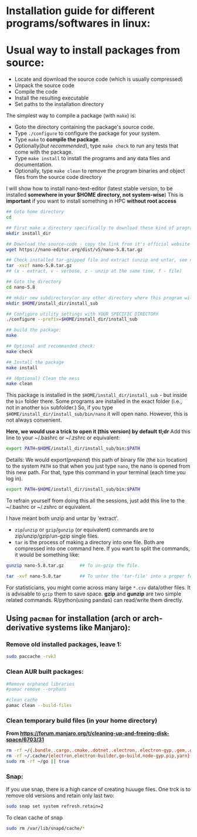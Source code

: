 # Installation guide for different programs/softwares in linux:


# Usual way to install packages from source:
 - Locate and download the source code (which is usually compressed)
 - Unpack the source code
 - Compile the code
 - Install the resulting executable
 - Set paths to the installation directory


The simplest way to compile a package (with `make`) is:
 - Goto the directory containing the package's source code.
 - Type `./configure` to configure the package for your system.
 - Type `make` to **compile the package**.
 - Optionally(*but recommended*), type `make check` to run any tests that come with the package.
 - Type `make install` to install the programs and any data files and documentation.
 - Optionally, type `make clean` to remove the program binaries and object files from the source code directory



I will show how to install nano-text-editor (latest stable version, to be installed **somewhere in your $HOME directory, not system-wise**)
This is **important** if you want to install something in HPC **without root access**

```bash
## Goto home directory
cd

## First make a directory specifically to download these kind of programs:
mkdir install_dir

## Download the source-code - copy the link from it's official website (https://nano-editor.org/download.php)
wget https://nano-editor.org/dist/v5/nano-5.8.tar.gz 

## Check installed tar-gzipped file and extract (unzip and untar, see notes for details) it:
tar -xvzf nano-5.8.tar.gz
## (x - extract, v - verbose, z - unzip at the same time, f - file)

## Goto the directory
cd nano-5.8

## mkdir new subdirectory(or any other directory where this program will be installed)
mkdir $HOME/install_dir/install_sub

## Configure utility settings with YOUR SPECIFIC DIRECTORY
./configure --prefix=$HOME/install_dir/install_sub

## build the package:
make

## Optional and recommanded check: 
make check 

## Install the package
make install

## (Optional) Clean the mess
make clean
```

This package is installed in the `$HOME/install_dir/install_sub` - but inside the `bin` folder there.
Some programs are installed in the exact folder (i.e., not in another `bin` subfolder.)
So, if you type `$HOME/install_dir/install_sub/bin/nano` it will open nano.
However, this is not always convenient. 

**Here, we would use a trick to open it (this version) by default**
**tl;dr**
Add this line to your ~/.bashrc or ~/.zshrc or equivalent:
```bash
export PATH=$HOME/install_dir/install_sub/bin:$PATH
```

Details:
We would export(*prepend*) this path of binary file (the `bin` location) to the system `PATH` so that when you just type `nano`, the nano is opened from this new path. For that, type this command in your terminal (each time you log in). 
```bash
export PATH=$HOME/install_dir/install_sub/bin:$PATH
```
To refrain yourself from doing this all the sessions, just add this line to the ~/.bashrc or ~/.zshrc or equivalent.








I have meant both unzip and untar by 'extract'. 
 - `zip`/`unzip` or `gzip`/`gunzip` (or equivalent) commands are to zip/unzip/gzip/un-gzip single files.
 - `tar` is the process of making a directory into one file.
Both are compressed into one command here. 
If you want to split the commands, it would be something like: 
```bash
gunzip nano-5.8.tar.gz 		## To un-gzip the file.

tar -xvf nano-5.8.tar 		## To unter the 'tar-file' into a proper folder/directory
```

For statisticians, you might come across many large `*.csv` data/other files. It is advisable to `gzip` them to save space.
**gzip** and **gunzip** are two simple related commands. R/python(using pandas) can read/write them directly.








## Using `pacman` for installation (arch or arch-derivative systems like Manjaro):


### Remove old installed packages, leave 1:
```bash
sudo paccache -rvk3
```


### Clean AUR built packages:

```bash
#Remove orphaned libraries
#pamac remove --orphans

#clean cache
pamac clean --build-files
```





### Clean temporary build files (in your home directory)
**From https://forum.manjaro.org/t/cleaning-up-and-freeing-disk-space/6703/31**
```bash
rm -rf ~/{.bundle,.cargo,.cmake,.dotnet,.electron,.electron-gyp,.gem,.gradle,.lazarus,.node-gyp,.npm,.nuget,.nvm,.racket,.rustup,.stack,.yarn} || true
rm -rf ~/.cache/{electron,electron-builder,go-build,node-gyp,pip,yarn} || true
sudo rm -rf ~/go || true
```





### Snap:
If you use snap, there is a high cance of creating huuuge files. One trck is to remove old versions and retain only last two:
```bash
sudo snap set system refresh.retain=2
```

To clean cache of snap
```bash
sudo rm /var/lib/snapd/cache/*
```


